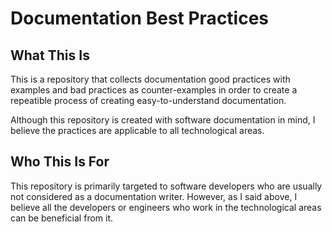 # Documentation Best Practices

## What This Is

This is a repository that collects documentation good practices with examples and bad practices as counter-examples in order to create a repeatible process of creating easy-to-understand documentation.

Although this repository is created with software documentation in mind, I believe the practices are applicable to all technological areas.

## Who This Is For

This repository is primarily targeted to software developers who are usually not considered as a documentation writer. However, as I said above, I believe all the developers or engineers who work in the technological areas can be beneficial from it.

